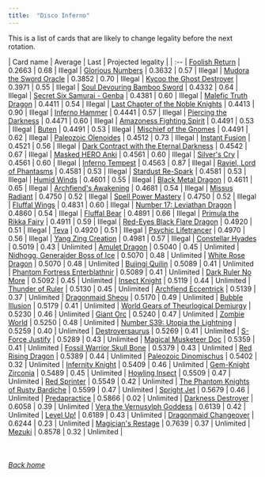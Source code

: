 ```yaml
---
title:  "Disco Inferno"
---
```


This is a list of cards that are likely to change legality before the next rotation.

| Card name | Average | Last | Projected legality |
| :-- |
[Foolish Return](https://db.ygoprodeck.com/card/?search=Foolish%20Return) | 0.2663 | 0.68 | Illegal |
[Glorious Numbers](https://db.ygoprodeck.com/card/?search=Glorious%20Numbers) | 0.3632 | 0.57 | Illegal |
[Mudora the Sword Oracle](https://db.ygoprodeck.com/card/?search=Mudora%20the%20Sword%20Oracle) | 0.3852 | 0.70 | Illegal |
[Kycoo the Ghost Destroyer](https://db.ygoprodeck.com/card/?search=Kycoo%20the%20Ghost%20Destroyer) | 0.3971 | 0.55 | Illegal |
[Soul Devouring Bamboo Sword](https://db.ygoprodeck.com/card/?search=Soul%20Devouring%20Bamboo%20Sword) | 0.4332 | 0.64 | Illegal |
[Secret Six Samurai - Genba](https://db.ygoprodeck.com/card/?search=Secret%20Six%20Samurai%20-%20Genba) | 0.4381 | 0.60 | Illegal |
[Malefic Truth Dragon](https://db.ygoprodeck.com/card/?search=Malefic%20Truth%20Dragon) | 0.4411 | 0.54 | Illegal |
[Last Chapter of the Noble Knights](https://db.ygoprodeck.com/card/?search=Last%20Chapter%20of%20the%20Noble%20Knights) | 0.4413 | 0.90 | Illegal |
[Inferno Hammer](https://db.ygoprodeck.com/card/?search=Inferno%20Hammer) | 0.4441 | 0.57 | Illegal |
[Piercing the Darkness](https://db.ygoprodeck.com/card/?search=Piercing%20the%20Darkness) | 0.4471 | 0.60 | Illegal |
[Amazoness Fighting Spirit](https://db.ygoprodeck.com/card/?search=Amazoness%20Fighting%20Spirit) | 0.4491 | 0.53 | Illegal |
[Buten](https://db.ygoprodeck.com/card/?search=Buten) | 0.4491 | 0.53 | Illegal |
[Mischief of the Gnomes](https://db.ygoprodeck.com/card/?search=Mischief%20of%20the%20Gnomes) | 0.4491 | 0.62 | Illegal |
[Paleozoic Olenoides](https://db.ygoprodeck.com/card/?search=Paleozoic%20Olenoides) | 0.4512 | 0.73 | Illegal |
[Instant Fusion](https://db.ygoprodeck.com/card/?search=Instant%20Fusion) | 0.4521 | 0.56 | Illegal |
[Dark Contract with the Eternal Darkness](https://db.ygoprodeck.com/card/?search=Dark%20Contract%20with%20the%20Eternal%20Darkness) | 0.4542 | 0.67 | Illegal |
[Masked HERO Anki](https://db.ygoprodeck.com/card/?search=Masked%20HERO%20Anki) | 0.4561 | 0.60 | Illegal |
[Silver's Cry](https://db.ygoprodeck.com/card/?search=Silver's%20Cry) | 0.4561 | 0.60 | Illegal |
[Inferno Tempest](https://db.ygoprodeck.com/card/?search=Inferno%20Tempest) | 0.4563 | 0.87 | Illegal |
[Raviel, Lord of Phantasms](https://db.ygoprodeck.com/card/?search=Raviel,%20Lord%20of%20Phantasms) | 0.4581 | 0.53 | Illegal |
[Stardust Re-Spark](https://db.ygoprodeck.com/card/?search=Stardust%20Re-Spark) | 0.4581 | 0.53 | Illegal |
[Humid Winds](https://db.ygoprodeck.com/card/?search=Humid%20Winds) | 0.4601 | 0.55 | Illegal |
[Black Metal Dragon](https://db.ygoprodeck.com/card/?search=Black%20Metal%20Dragon) | 0.4611 | 0.65 | Illegal |
[Archfiend's Awakening](https://db.ygoprodeck.com/card/?search=Archfiend's%20Awakening) | 0.4681 | 0.54 | Illegal |
[Missus Radiant](https://db.ygoprodeck.com/card/?search=Missus%20Radiant) | 0.4750 | 0.52 | Illegal |
[Spell Power Mastery](https://db.ygoprodeck.com/card/?search=Spell%20Power%20Mastery) | 0.4750 | 0.52 | Illegal |
[Fluffal Wings](https://db.ygoprodeck.com/card/?search=Fluffal%20Wings) | 0.4831 | 0.60 | Illegal |
[Number 17: Leviathan Dragon](https://db.ygoprodeck.com/card/?search=Number%2017:%20Leviathan%20Dragon) | 0.4860 | 0.54 | Illegal |
[Fluffal Bear](https://db.ygoprodeck.com/card/?search=Fluffal%20Bear) | 0.4891 | 0.66 | Illegal |
[Primula the Rikka Fairy](https://db.ygoprodeck.com/card/?search=Primula%20the%20Rikka%20Fairy) | 0.4911 | 0.59 | Illegal |
[Red-Eyes Black Flare Dragon](https://db.ygoprodeck.com/card/?search=Red-Eyes%20Black%20Flare%20Dragon) | 0.4920 | 0.51 | Illegal |
[Teva](https://db.ygoprodeck.com/card/?search=Teva) | 0.4920 | 0.51 | Illegal |
[Psychic Lifetrancer](https://db.ygoprodeck.com/card/?search=Psychic%20Lifetrancer) | 0.4970 | 0.56 | Illegal |
[Yang Zing Creation](https://db.ygoprodeck.com/card/?search=Yang%20Zing%20Creation) | 0.4981 | 0.57 | Illegal |
[Constellar Hyades](https://db.ygoprodeck.com/card/?search=Constellar%20Hyades) | 0.5019 | 0.43 | Unlimited |
[Amulet Dragon](https://db.ygoprodeck.com/card/?search=Amulet%20Dragon) | 0.5040 | 0.45 | Unlimited |
[Nidhogg, Generaider Boss of Ice](https://db.ygoprodeck.com/card/?search=Nidhogg,%20Generaider%20Boss%20of%20Ice) | 0.5070 | 0.48 | Unlimited |
[White Rose Dragon](https://db.ygoprodeck.com/card/?search=White%20Rose%20Dragon) | 0.5070 | 0.48 | Unlimited |
[Bujingi Quilin](https://db.ygoprodeck.com/card/?search=Bujingi%20Quilin) | 0.5089 | 0.41 | Unlimited |
[Phantom Fortress Enterblathnir](https://db.ygoprodeck.com/card/?search=Phantom%20Fortress%20Enterblathnir) | 0.5089 | 0.41 | Unlimited |
[Dark Ruler No More](https://db.ygoprodeck.com/card/?search=Dark%20Ruler%20No%20More) | 0.5092 | 0.45 | Unlimited |
[Insect Knight](https://db.ygoprodeck.com/card/?search=Insect%20Knight) | 0.5119 | 0.44 | Unlimited |
[Thunder of Ruler](https://db.ygoprodeck.com/card/?search=Thunder%20of%20Ruler) | 0.5130 | 0.45 | Unlimited |
[Archfiend Eccentrick](https://db.ygoprodeck.com/card/?search=Archfiend%20Eccentrick) | 0.5139 | 0.37 | Unlimited |
[Dragonmaid Sheou](https://db.ygoprodeck.com/card/?search=Dragonmaid%20Sheou) | 0.5170 | 0.49 | Unlimited |
[Bubble Illusion](https://db.ygoprodeck.com/card/?search=Bubble%20Illusion) | 0.5179 | 0.41 | Unlimited |
[World Gears of Theurlogical Demiurgy](https://db.ygoprodeck.com/card/?search=World%20Gears%20of%20Theurlogical%20Demiurgy) | 0.5230 | 0.46 | Unlimited |
[Giant Orc](https://db.ygoprodeck.com/card/?search=Giant%20Orc) | 0.5240 | 0.47 | Unlimited |
[Zombie World](https://db.ygoprodeck.com/card/?search=Zombie%20World) | 0.5250 | 0.48 | Unlimited |
[Number S39: Utopia the Lightning](https://db.ygoprodeck.com/card/?search=Number%20S39:%20Utopia%20the%20Lightning) | 0.5259 | 0.40 | Unlimited |
[Destroyersaurus](https://db.ygoprodeck.com/card/?search=Destroyersaurus) | 0.5269 | 0.41 | Unlimited |
[S-Force Justify](https://db.ygoprodeck.com/card/?search=S-Force%20Justify) | 0.5289 | 0.43 | Unlimited |
[Magical Musketeer Doc](https://db.ygoprodeck.com/card/?search=Magical%20Musketeer%20Doc) | 0.5359 | 0.41 | Unlimited |
[Fossil Warrior Skull Bone](https://db.ygoprodeck.com/card/?search=Fossil%20Warrior%20Skull%20Bone) | 0.5379 | 0.43 | Unlimited |
[Red Rising Dragon](https://db.ygoprodeck.com/card/?search=Red%20Rising%20Dragon) | 0.5389 | 0.44 | Unlimited |
[Paleozoic Dinomischus](https://db.ygoprodeck.com/card/?search=Paleozoic%20Dinomischus) | 0.5402 | 0.32 | Unlimited |
[Infernity Knight](https://db.ygoprodeck.com/card/?search=Infernity%20Knight) | 0.5409 | 0.46 | Unlimited |
[Gem-Knight Zirconia](https://db.ygoprodeck.com/card/?search=Gem-Knight%20Zirconia) | 0.5489 | 0.45 | Unlimited |
[Howling Insect](https://db.ygoprodeck.com/card/?search=Howling%20Insect) | 0.5509 | 0.47 | Unlimited |
[Red Sprinter](https://db.ygoprodeck.com/card/?search=Red%20Sprinter) | 0.5549 | 0.42 | Unlimited |
[The Phantom Knights of Rusty Bardiche](https://db.ygoprodeck.com/card/?search=The%20Phantom%20Knights%20of%20Rusty%20Bardiche) | 0.5599 | 0.47 | Unlimited |
[Spright Jet](https://db.ygoprodeck.com/card/?search=Spright%20Jet) | 0.5679 | 0.46 | Unlimited |
[Predapractice](https://db.ygoprodeck.com/card/?search=Predapractice) | 0.5866 | 0.02 | Unlimited |
[Darkness Destroyer](https://db.ygoprodeck.com/card/?search=Darkness%20Destroyer) | 0.6058 | 0.39 | Unlimited |
[Vera the Vernusylph Goddess](https://db.ygoprodeck.com/card/?search=Vera%20the%20Vernusylph%20Goddess) | 0.6139 | 0.42 | Unlimited |
[Level Up!](https://db.ygoprodeck.com/card/?search=Level%20Up!) | 0.6189 | 0.43 | Unlimited |
[Dragonmaid Changeover](https://db.ygoprodeck.com/card/?search=Dragonmaid%20Changeover) | 0.6244 | 0.23 | Unlimited |
[Magician's Restage](https://db.ygoprodeck.com/card/?search=Magician's%20Restage) | 0.7639 | 0.37 | Unlimited |
[Mezuki](https://db.ygoprodeck.com/card/?search=Mezuki) | 0.8578 | 0.32 | Unlimited |

<br>

###### [Back home](index)